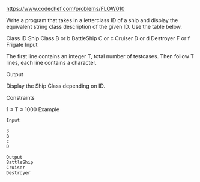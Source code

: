 https://www.codechef.com/problems/FLOW010

Write a program that takes in a letterclass ID of a ship and display the equivalent string class description of the given ID. Use the table below.

Class ID	Ship Class
B or b	BattleShip
C or c	Cruiser
D or d	Destroyer
F or f	Frigate
Input

The first line contains an integer T, total number of testcases. Then follow T lines, each line contains a character.

Output

Display the Ship Class depending on ID.

Constraints

1 ≤ T ≤ 1000
Example
```
Input

3 
B
c
D

Output
BattleShip
Cruiser
Destroyer
```
